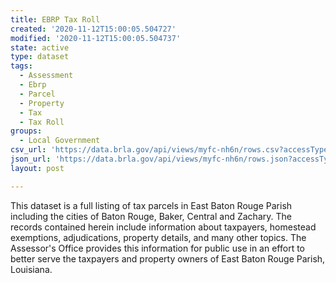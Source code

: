 ```yaml
---
title: EBRP Tax Roll
created: '2020-11-12T15:00:05.504727'
modified: '2020-11-12T15:00:05.504737'
state: active
type: dataset
tags:
  - Assessment
  - Ebrp
  - Parcel
  - Property
  - Tax
  - Tax Roll
groups:
  - Local Government
csv_url: 'https://data.brla.gov/api/views/myfc-nh6n/rows.csv?accessType=DOWNLOAD'
json_url: 'https://data.brla.gov/api/views/myfc-nh6n/rows.json?accessType=DOWNLOAD'
layout: post

---
```

This dataset is a full listing of tax parcels in East Baton Rouge Parish including the cities of Baton Rouge, Baker, Central and Zachary.  The records contained herein include information about taxpayers, homestead exemptions, adjudications, property details, and many other topics.  The Assessor's Office provides this information for public use in an effort to better serve the taxpayers and property owners of East Baton Rouge Parish, Louisiana.
